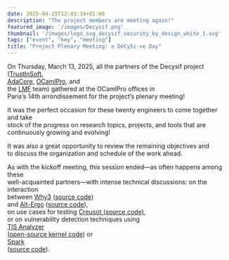 ```yaml
---
date: 2025-04-15T12:43:34+01:00
description: "The project members are meeting again!"
featured_image: '/images/Decysif.png'
thumbnail: '/images/logo_svg_decysif_security_by_design_white_1.svg'
tags: ["event", "key", "meeting"]
title: "Project Plenary Meeting: a DéCySi-ve Day"
---
```


On Thursday, March 13, 2025, all the partners of the Decysif project  
([TrustInSoft](https://trust-in-soft.com/),  
[AdaCore](https://www.adacore.com/), [OCamlPro](https://www.ocamlpro.com), and  
the [LMF](https://lmf.cnrs.fr/) team) gathered at the OCamlPro offices in  
Paris’s 14th arrondissement for the project’s plenary meeting!

It was the perfect occasion for these twenty engineers to come together and take  
stock of the progress on research topics, projects, and tools that are  
continuously growing and evolving!

It was also a great opportunity to review the remaining objectives and  
to discuss the organization and schedule of the work ahead.

As with the kickoff meeting, this session ended—as often happens among these  
well-acquainted partners—with intense technical discussions: on the interaction  
between [Why3](https://www.why3.org/) ([source code](https://github.com/AdaCore/why3))  
and [Alt-Ergo](https://alt-ergo.ocamlpro.com/) ([source code](https://github.com/OCamlPro/alt-ergo)),  
on use cases for testing [Creusot (source code)](https://github.com/creusot-rs/creusot),  
or on vulnerability detection techniques using  
[TIS Analyzer](https://www.trust-in-soft.com/trustinsoft-analyzer)  
([open-source kernel code](https://github.com/TrustInSoft/tis-kernel)) or  
[Spark](https://www.adacore.com/about-spark)  
([source code](https://github.com/AdaCore/spark2014)).

